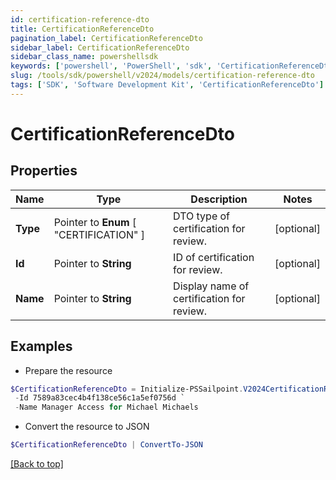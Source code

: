 ```yaml
---
id: certification-reference-dto
title: CertificationReferenceDto
pagination_label: CertificationReferenceDto
sidebar_label: CertificationReferenceDto
sidebar_class_name: powershellsdk
keywords: ['powershell', 'PowerShell', 'sdk', 'CertificationReferenceDto'] 
slug: /tools/sdk/powershell/v2024/models/certification-reference-dto
tags: ['SDK', 'Software Development Kit', 'CertificationReferenceDto']
---
```



# CertificationReferenceDto

## Properties

Name | Type | Description | Notes
------------ | ------------- | ------------- | -------------
**Type** |  Pointer to  **Enum** [  "CERTIFICATION" ] | DTO type of certification for review. | [optional] 
**Id** |  Pointer to **String** | ID of certification for review. | [optional] 
**Name** |  Pointer to **String** | Display name of certification for review. | [optional] 

## Examples

- Prepare the resource
```powershell
$CertificationReferenceDto = Initialize-PSSailpoint.V2024CertificationReferenceDto  -Type IDENTITY `
 -Id 7589a83cec4b4f138ce56c1a5ef0756d `
 -Name Manager Access for Michael Michaels
```

- Convert the resource to JSON
```powershell
$CertificationReferenceDto | ConvertTo-JSON
```


[[Back to top]](#) 

